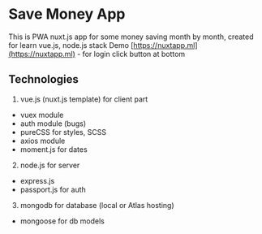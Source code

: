 # Save Money App
This is PWA nuxt.js app for some money saving month by month, created for learn vue.js, node.js stack
Demo [https://nuxtapp.ml](https://nuxtapp.ml) - for login click button at bottom

## Technologies
1. vue.js (nuxt.js template) for client part
  - vuex module
  - auth module (bugs)
  - pureCSS for styles, SCSS
  - axios module
  - moment.js for dates
2. node.js for server
  - express.js
  - passport.js for auth
3. mongodb for database (local or Atlas hosting)
  - mongoose for db models
